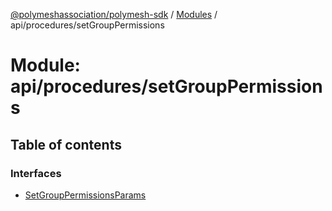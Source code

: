 [@polymeshassociation/polymesh-sdk](../README.md) / [Modules](../modules.md) / api/procedures/setGroupPermissions

# Module: api/procedures/setGroupPermissions

## Table of contents

### Interfaces

- [SetGroupPermissionsParams](../interfaces/api_procedures_setGroupPermissions.SetGroupPermissionsParams.md)
